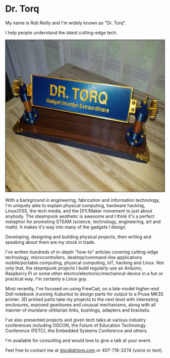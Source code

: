# Dr. Torq

My name is Rob Reilly and I'm widely known as "Dr. Torq". 

I help people understand the latest cutting-edge tech.

<img class="aligncenter size-large" src="https://github.com/drtorq/bio/blob/master/drtorq-plaque.png"  width="640" height="480" border="1" />

With a background in engineering, fabrication and information technology, I'm uniquely able to explain physical computing, hardware hacking, Linux/OSS, the tech media, and the DIY/Maker movement to just about anybody. The steampunk aesthetic is awesome and I think it's a perfect metaphor for promoting STEAM (science, technology, engineering, art and math). It makes it's way into many of the gadgets I design.

Developing, designing and building physical projects, then writing and speaking about them are my stock in trade. 

I've written hundreds of in-depth "how-to" articles covering cutting-edge technology, microcontrollers, desktop/command-line applications
mobile/portable computing, physical computing, IoT, hacking and Linux. Not only that, the steampunk projects I build regularly use an Arduino, Raspberry Pi or some other electro/electronic/mechanical device in a fun or practical way. I'm certainly a Linux guy.

Most recently, I've focused on using FreeCad, on a late-model higher-end Dell notebook (running Xubuntu) to design parts 
for output to a Prusa MK3S printer. 3D printed parts take my projects to the next level with interesting enclosures, exposed gearboxes and 
unusual mechanisms, along with all manner of mundane utilitarian links, bushings, adapters and brackets. 

I've also presented projects and given tech talks at various industry conferences including OSCON, the Future of Education Technology 
Conference (FETC), the Embedded Systems Conference and others. 

I'm available for consulting and would love to give a talk at your event.

Feel free to contact me at doc@drtorq.com or 407-718-3274 (voice or text).
